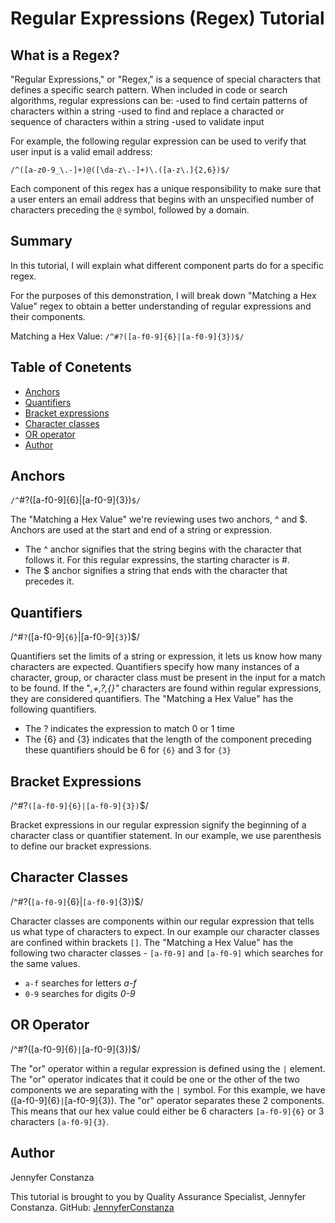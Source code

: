 # Regular Expressions (Regex) Tutorial
## What is a Regex?
"Regular Expressions," or "Regex," is a sequence of special characters that defines a specific search pattern. When included in code or search algorithms, regular expressions can be:
-used to find certain patterns of characters within a string
-used to find and replace a characted or sequence of characters within a string 
-used to validate input

For example, the following regular expression can be used to verify that user input is a valid email address:

`/^([a-z0-9_\.-]+)@([\da-z\.-]+)\.([a-z\.]{2,6})$/`

Each component of this regex has a unique responsibility to make sure that a user enters an email address that begins with an unspecified number of characters preceding the `@` symbol, followed by a domain.
## Summary 

In this tutorial, I will explain what different component parts do for a specific regex. 

For the purposes of this demonstration, I will break down "Matching a Hex Value" regex to obtain a better understanding of regular expressions and their components.

Matching a Hex Value: `/^#?([a-f0-9]{6}|[a-f0-9]{3})$/`

## Table of Conetents 
- [Anchors](#anchors)
- [Quantifiers](#quantifiers)
- [Bracket expressions](#bracket-expressions)
- [Character classes](#character-classes)
- [OR operator](#OR-operator)
- [Author](#author)

## Anchors

`/^`#?([a-f0-9]{6}|[a-f0-9]{3})`$/`

The "Matching a Hex Value" we're reviewing uses two anchors, ^ and $. Anchors are used at the start and end of a string or expression.
- The ^ anchor signifies that the string begins with the character that follows it. For this regular expressins, the starting character is #.
- The $ anchor signifies a string that ends with the character that precedes it.

## Quantifiers

/^#`?`([a-f0-9]`{6}`|[a-f0-9]`{3}`)$/

Quantifiers set the limits of a string or expression, it lets us know how many characters are expected. Quantifiers specify how many instances of a character, group, or character class must be present in the input for a match to be found. If the "*,+,?,{}"* characters are found within regular expressions, they are considered quantifiers. The "Matching a Hex Value" has the following quantifiers. 
- The ? indicates the expression to match 0 or 1 time
- The {6} and {3} indicates that the length of the component preceding these quantifiers should be 6 for `{6}` and 3 for `{3}`

## Bracket Expressions

/^#?`([a-f0-9]{6}|[a-f0-9]{3})`$/

Bracket expressions in our regular expression signify the beginning of a character class or quantifier statement. In our example, we use parenthesis to define our bracket expressions.

## Character Classes

/^#?(`[a-f0-9]`{6}|`[a-f0-9]`{3})$/

 Character classes are components within our regular expression that tells us what type of characters to expect. In our example our character classes are confined within brackets `[]`. The "Matching a Hex Value" has the following two character classes -  `[a-f0-9]` and `[a-f0-9]` which searches for the same values.
 - `a-f` searches for letters *a-f*
 -  `0-9` searches for digits *0-9*

## OR Operator

/^#?([a-f0-9]{6}`|`[a-f0-9]{3})$/

 The "or" operator within a regular expression is defined using the `|` element. The "or" operator indicates that it could be one or the other of the two components we are separating with the `|` symbol.  For this example, we have ([a-f0-9]{6}`|`[a-f0-9]{3}). The "or" operator separates these 2 components. This means that our hex value could either be 6 characters `[a-f0-9]{6}` or 3 characters `[a-f0-9]{3}`.

## Author

Jennyfer Constanza

This tutorial is brought to you by Quality Assurance Specialist, Jennyfer Constanza. 
GitHub: [JennyferConstanza](github.com/jennyferconstanza)